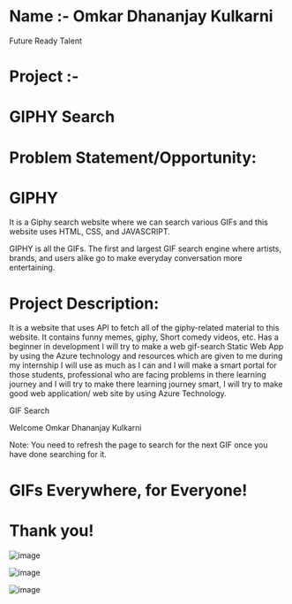 # Name :- Omkar Dhananjay Kulkarni


Future Ready Talent

# Project :-                                                  
#                                                                      GIPHY Search 

 


# Problem Statement/Opportunity:

#                                                                          GIPHY
 It is a Giphy search website where we can search various GIFs and this website uses HTML, CSS, and JAVASCRIPT.
 
 GIPHY is all the GIFs. The first and largest GIF search engine where artists, brands, and users alike go to make everyday conversation more entertaining.

# Project Description:
 
 It is a website that uses API to fetch all of the giphy-related material to this website. It contains funny memes, giphy, Short comedy videos, etc. Has a beginner in development I will try to make a web gif-search Static Web App by using the Azure technology and resources which are given to me during my internship I will use as much as I can and I will make a smart portal for those students, professional who are facing problems in there learning journey and I will try to make there learning journey smart, I will try to make good web application/ web site by using Azure Technology.


GIF Search

Welcome Omkar Dhananjay Kulkarni

Note: You need to refresh the page to search for the next GIF once you have done searching for it.


# GIFs Everywhere, for Everyone!

# Thank you!

![image](https://user-images.githubusercontent.com/89896505/153400919-58743864-0a6e-43db-bdc2-03ab427eacb8.png)


![image](https://user-images.githubusercontent.com/89896505/153400655-6eee0637-f082-4b3a-a107-5beb04b12deb.png)

![image](https://user-images.githubusercontent.com/89896505/153400769-3f49d416-290d-4779-be7a-023d120a3b6e.png)
